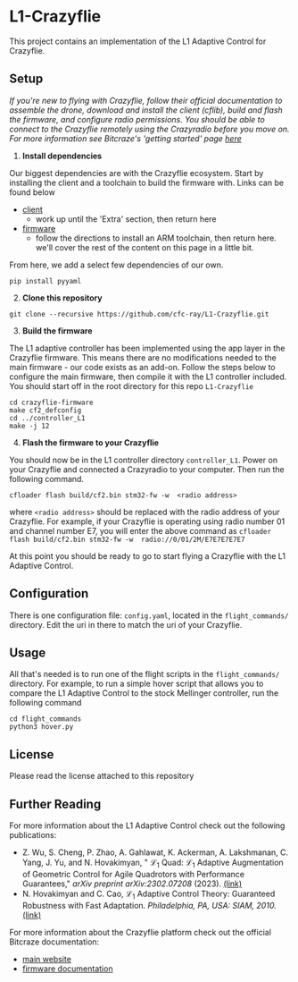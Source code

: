 # L1-Crazyflie

This project contains an implementation of the L1 Adaptive Control for Crazyflie.

## Setup

*If you're new to flying with Crazyflie, follow their official documentation to assemble the drone, download and install the client (cflib), build and flash the firmware, and configure radio permissions. You should be able to connect to the Crazyflie remotely using the Crazyradio before you move on. For more information see Bitcraze's 'getting started' page [here](https://www.bitcraze.io/documentation/tutorials/getting-started-with-crazyflie-2-x/)* 

1. **Install dependencies**

Our biggest dependencies are with the Crazyflie ecosystem. Start by installing the client and a toolchain to build the firmware with. Links can be found below
- [client](https://www.bitcraze.io/documentation/repository/crazyflie-clients-python/master/installation/install/)
    - work up until the 'Extra' section, then return here
- [firmware](https://www.bitcraze.io/documentation/repository/crazyflie-firmware/master/building-and-flashing/build/)
    - follow the directions to install an ARM toolchain, then return here. we'll cover the rest of the content on this page in a little bit.

From here, we add a select few dependencies of our own.
```
pip install pyyaml
```

2. **Clone this repository**
```
git clone --recursive https://github.com/cfc-ray/L1-Crazyflie.git
```

3. **Build the firmware**

The L1 adaptive controller has been implemented using the app layer in the Crazyflie firmware. This means there are no modifications needed to the main firmware - our code exists as an add-on. Follow the steps below to configure the main firmware, then compile it with the L1 controller included. You should start off in the root directory for this repo ```L1-Crazyflie```
```
cd crazyflie-firmware
make cf2_defconfig
cd ../controller_L1
make -j 12
```

4. **Flash the firmware to your Crazyflie**

You should now be in the L1 controller directory ```controller_L1```. Power on your Crazyflie and connected a Crazyradio to your computer. Then run the following command.
```
cfloader flash build/cf2.bin stm32-fw -w  <radio address>
```
where ```<radio address>``` should be replaced with the radio address of your Crazyflie. For example, if your Crazyflie is operating using radio number 01 and channel number E7, you will enter the above command as ```cfloader flash build/cf2.bin stm32-fw -w  radio://0/01/2M/E7E7E7E7E7```

At this point you should be ready to go to start flying a Crazyflie with the L1 Adaptive Control.

## Configuration

There is one configuration file: ```config.yaml```, located in the ```flight_commands/``` directory. Edit the uri in there to match the uri of your Crazyflie.

## Usage

All that's needed is to run one of the flight scripts in the ```flight_commands/``` directory. For example, to run a simple hover script that allows you to compare the L1 Adaptive Control to the stock Mellinger controller, run the following command
```
cd flight_commands
python3 hover.py
```

## License
Please read the license attached to this repository

## Further Reading
For more information about the L1 Adaptive Control check out the following publications:
- Z. Wu, S. Cheng, P. Zhao, A. Gahlawat, K. Ackerman, A. Lakshmanan, C. Yang, J. Yu, and N. Hovakimyan, " $\mathcal{L}_1$ Quad: $\mathcal{L}_1$ Adaptive Augmentation of Geometric Control for Agile Quadrotors with Performance Guarantees," *arXiv preprint arXiv:2302.07208* (2023). [(link)](https://arxiv.org/abs/2302.07208)
- N. Hovakimyan and C. Cao, $\mathcal{L}_1$ Adaptive Control Theory: Guaranteed Robustness with Fast Adaptation. *Philadelphia, PA, USA: SIAM, 2010.* [(link)](https://my.siam.org/Store/Product/viewproduct/?ProductId=1485)

For more information about the Crazyflie platform check out the official Bitcraze documentation:
- [main website](https://www.bitcraze.io/)
- [firmware documentation](https://www.bitcraze.io/documentation/repository/crazyflie-firmware/master/)
